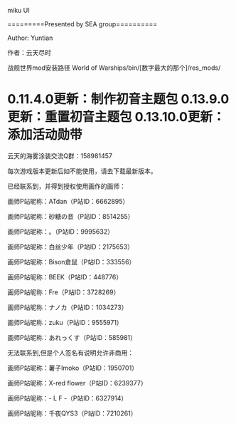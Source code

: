 miku UI

=========Presented by SEA group==========

Author: Yuntian

作者：云天尽时

战舰世界mod安装路径
World of Warships/bin/[数字最大的那个]/res_mods/

0.11.4.0更新：制作初音主题包
0.13.9.0更新：重置初音主题包
0.13.10.0更新：添加活动勋带
============================================================

云天的海雾涂装交流Q群：158981457

每次游戏版本更新后如不能使用，请去下载最新版本。

已经联系到，并得到授权使用画作的画师：

画师P站昵称：ATdan（P站ID：6662895）

画师P站昵称：砂糖の音（P站ID：8514255）

画师P站昵称：。（P站ID：9995632）

画师P站昵称：白丝少年（P站ID：2175653）

画师P站昵称：Bison倉鼠（P站ID：333556）

画师P站昵称：BEEK（P站ID：448776）

画师P站昵称：Fre（P站ID：3728269）

画师P站昵称：ナノカ（P站ID：1034273）

画师P站昵称：zuku（P站ID：9555971）

画师P站昵称：あれっくす（P站ID：585981）


无法联系到,但是个人签名有说明允许非商用：

画师P站昵称：薯子Imoko（P站ID：1950701）

画师P站昵称：X-red flower（P站ID：6239377）

画师P站昵称：- L F -（P站ID：6327914）

画师P站昵称：千夜QYS3（P站ID：7210261）
